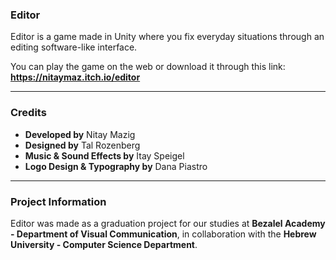 ### Editor

Editor is a game made in Unity where you fix everyday situations through an editing software-like interface.

You can play the game on the web or download it through this link: **https://nitaymaz.itch.io/editor**

---

### Credits

* **Developed by** Nitay Mazig
* **Designed by** Tal Rozenberg
* **Music & Sound Effects by** Itay Speigel
* **Logo Design & Typography by** Dana Piastro

---

### Project Information

Editor was made as a graduation project for our studies at **Bezalel Academy - Department of Visual Communication**, in collaboration with the **Hebrew University - Computer Science Department**.
